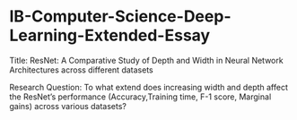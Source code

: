 # IB-Computer-Science-Deep-Learning-Extended-Essay

Title: ResNet: A Comparative Study of Depth and Width in Neural Network Architectures across different datasets

Research Question: To what extend does increasing width and depth affect the ResNet’s performance (Accuracy,Training time, F-1 score, Marginal gains) across various datasets?

